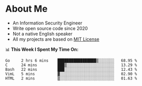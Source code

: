 # About Me

- An Information Security Engineer
- Write open source code since 2020
- Not a native English speaker
- All my projects are based on [MIT License](https://opensource.org/licenses/MIT)

📊 **This Week I Spent My Time On:**
<!--START_SECTION:waka-->
```text
Go     2 hrs 6 mins    █████████████████▒░░░░░░░   68.95 % 
C      24 mins         ███▒░░░░░░░░░░░░░░░░░░░░░   13.29 % 
Bash   22 mins         ███░░░░░░░░░░░░░░░░░░░░░░   12.43 % 
VimL   5 mins          ▓░░░░░░░░░░░░░░░░░░░░░░░░   02.90 % 
HTML   2 mins          ▒░░░░░░░░░░░░░░░░░░░░░░░░   01.63 % 
```
<!--END_SECTION:waka-->

